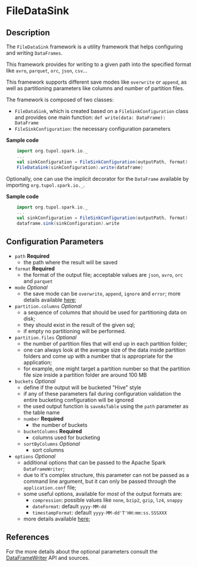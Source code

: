 # FileDataSink


## Description

The `FileDataSink` framework is a utility framework that helps configuring and writing `DataFrames`.

This framework provides for writing to a given path into the specified format like `avro`, `parquet`, `orc`,
`json`, `csv`...

This framework supports different save modes like `overwrite` or `append`, as well as partitioning parameters like
columns and number of partition files.

The framework is composed of two classes:
- `FileDataSink`, which is created based on a `FileSinkConfiguration` class and provides one main function:
    `def write(data: DataFrame): DataFrame`
- `FileSinkConfiguration`: the necessary configuration parameters

**Sample code**
```scala
    import org.tupol.spark.io._
    ...
    val sinkConfiguration = FileSinkConfiguration(outputPath, format)
    FileDataSink(sinkConfiguration).write(dataframe)
```

Optionally, one can use the implicit decorator for the `DataFrame` available by importing `org.tupol.spark.io._`.

**Sample code**
```scala
    import org.tupol.spark.io._
    ...
    val sinkConfiguration = FileSinkConfiguration(outputPath, format)
    dataframe.sink(sinkConfiguration).write
```


## Configuration Parameters

- `path` **Required**
  - the path where the result will be saved
- `format` **Required**
  - the format of the output file; acceptable values are `json`, `avro`, `orc` and `parquet`
- `mode` *Optional*
  - the save mode can be `overwrite`, `append`, `ignore` and `error`; more details available
  [here](https://spark.apache.org/docs/2.3.1/api/scala/#org.apache.spark.sql.DataFrameWriter);
- `partition.columns` *Optional*
  - a sequence of columns that should be used for partitioning data on disk;
  - they should exist in the result of the given sql;
  - if empty no partitioning will be performed.
- `partition.files` *Optional*
  - the number of partition files that will end up in each partition folder;
  - one can always look at the average size of the data inside partition folders and come up with a number that is
    appropriate for the application;
  - for example, one might target a partition number so that the partition file size inside a
    partition folder are around 100 MB
- `buckets` *Optional*
  - define if the output will be bucketed "Hive" style
  - if any of these parameters fail during configuration validation the entire bucketing 
    configuration will be ignored
  - the used output function is `saveAsTable` using the `path` parameter as the table name
  - `number` **Required** 
    - the number of buckets
  - `bucketColumns` **Required** 
    - columns used for bucketing
  - `sortByColumns` *Optional*
    - sort columns
- `options` *Optional*
  - additional options that can be passed to the Apache Spark `DataFrameWriter`;
  - due to it's complex structure, this parameter can not be passed as a command line argument, but it can only be
    passed through the `application.conf` file;
  - some useful options, available for *most* of the output formats are:
    - `compression`:  possible values like `none`, `bzip2`, `gzip`, `lz4`, `snappy`
    - `dateFormat`: default `yyyy-MM-dd`
    - `timestampFormat`: default `yyyy-MM-dd'T'HH:mm:ss.SSSXXX`
  - more details available [here](https://spark.apache.org/docs/2.3.1/api/scala/#org.apache.spark.sql.DataFrameWriter);


## References

For the more details about the optional parameters consult the
[DataFrameWriter](https://spark.apache.org/docs/2.3.2/api/scala/index.html?org/apache/spark/sql/package-tree.html#org.apache.spark.sql.DataFrameWriter)
API and sources.
